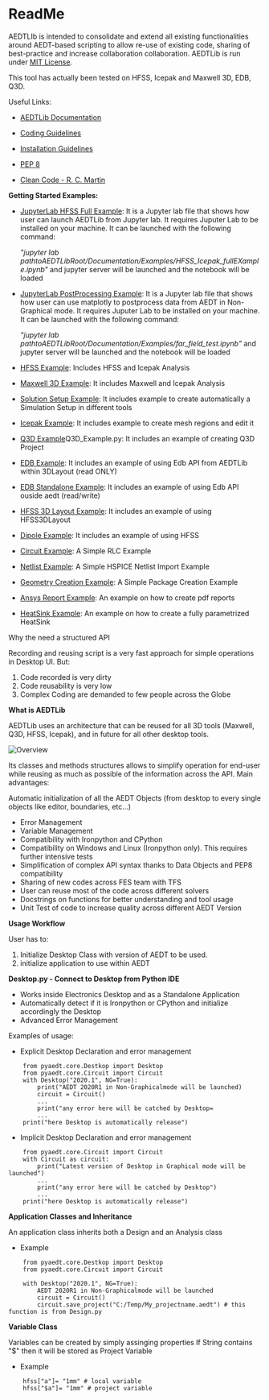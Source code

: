ReadMe
=======

AEDTLIb is intended to consolidate and extend all existing functionalities around AEDT-based scripting to allow re-use of existing code, sharing of best-practice and  increase collaboration collaboration.
AEDTLib is run under [MIT License](LICENSE.md).

This tool has actually been tested on HFSS, Icepak and Maxwell 3D, EDB, Q3D.

Useful Links:
- [AEDTLib Documentation](Documentation/index.html)

- [Coding Guidelines](../../doc_generator/Sphinx_AEDTLib/Resources/Code_Guidelines.md)

- [Installation Guidelines](Installation.md)

- [PEP 8 ](https://www.python.org/dev/peps/pep-0008/)

- [Clean Code - R. C. Martin ](https://www.amazon.com/Robert-Martin-Clean-Code-Collection-ebook/dp/B00666M59G)


**Getting Started Examples:**

- [JupyterLab HFSS Full Example](../examples/HFSS_Icepak_fullEXample.ipynb): It is a Jupyter lab file that shows how user can launch AEDTLib from Jupyter lab. 
It requires Juputer Lab to be installed on your machine. It can be launched with the following command: 

    *"jupyter lab pathtoAEDTLibRoot/Documentation/Examples/HFSS_Icepak_fullEXample.ipynb"* and jupyter server will be launched and the notebook will be loaded

- [JupyterLab PostProcessing Example](../examples/far_field_test.ipynb): It is a Jupyter lab file that shows how user can use matplotly to postprocess data from AEDT in Non-Graphical mode. 
It requires Juputer Lab to be installed on your machine. It can be launched with the following command: 

    *"jupyter lab pathtoAEDTLibRoot/Documentation/Examples/far_field_test.ipynb"* and jupyter server will be launched and the notebook will be loaded

- [HFSS Example](../examples/01_HFSS_Icepak_FullProject.py): Includes HFSS and Icepak Analysis

- [Maxwell 3D Example](../examples/02_Maxwell_Icepak_App_Example.py): It includes Maxwell and Icepak Analysis

- [Solution Setup Example](../examples/13_Solution_Setup_Example.py): It includes example to create automatically a Simulation Setup in different tools

- [Icepak Example](../examples/AEDTLib/Icepak_Example.py): It includes example to create mesh regions and edit it

- [Q3D Example](../examples/03_Q3D_Example.py)Q3D_Example.py: It includes an example of creating Q3D Project

- [EDB Example](../examples/08A_EDB_From3DLayout_Example.py): It includes an example of using Edb API from AEDTLib within 3DLayout (read ONLY)

- [EDB Standalone Example](../examples/08B_EDB_Standalone_example.py): It includes an example of using Edb API ouside aedt (read/write)

- [HFSS 3D Layout Example](../examples/08C_HFSS_3DLayout_example.py): It includes an example of using HFSS3DLayout

- [Dipole Example](../examples/05_Dipole_Example.py): It includes an example of using HFSS 

- [Circuit Example](../examples/06_Circuit_Example.py): A Simple RLC Example

- [Netlist Example](../examples/09_Import_Netlist.py): A Simple HSPICE Netlist Import Example

- [Geometry Creation Example](../examples/10_Geometry_Creation_Package.py): A Simple Package Creation Example

- [Ansys Report Example](../examples/11_Ansys_Report.py): An example on how to create pdf reports

- [HeatSink Example](../examples/11_Ansys_Report.py): An example on how to create a fully parametrized HeatSink

Why the need a structured API

Recording and reusing script is a very fast approach for simple operations in Desktop UI. But:
1. Code recorded is very dirty
2. Code reusability is very low
3. Complex Coding are demanded to few people across the Globe

**What is AEDTLib**

AEDTLib uses an architecture that can be reused for all 3D tools (Maxwell, Q3D, HFSS, Icepak), and in future for all other desktop tools.
    
![Overview](Resources/Items.png)

Its classes and methods structures allows to simplify operation for end-user while reusing as much as possible of the information across the API.
Main advantages:

Automatic initialization of all the AEDT Objects (from desktop to every single objects like editor, boundaries, etc…)
- Error Management
- Variable Management
- Compatibility with Ironpython and CPython
- Compatibility on Windows and Linux (Ironpython only). This requires further intensive tests 
- Simplification of complex API syntax thanks to Data Objects and PEP8 compatibility
- Sharing of new codes across FES team with TFS
- User can reuse most of the code across different solvers
- Docstrings on functions for better understanding and tool usage
- Unit Test of code to increase quality across different AEDT Version

**Usage Workflow**

User has to:
1. Initialize Desktop Class with version of AEDT to be used.
2. initialize application to use within AEDT

**Desktop.py - Connect to Desktop from Python IDE**

- Works inside Electronics Desktop and as a Standalone Application
- Automatically detect if it is Ironpython or CPython and initialize accordingly the Desktop
- Advanced Error Management 

Examples of usage:

- Explicit Desktop Declaration and error management

```
    from pyaedt.core.Destkop import Desktop
    from pyaedt.core.Circuit import Circuit    
    with Desktop("2020.1", NG=True):
        print("AEDT 2020R1 in Non-Graphicalmode will be launched)
        circuit = Circuit()
        ...
        print("any error here will be catched by Desktop=
        ...
    print("here Desktop is automatically release")
```    

- Implicit Desktop Declaration and error management


```
    from pyaedt.core.Circuit import Circuit    
    with Circuit as circuit:
        print("Latest version of Desktop in Graphical mode will be launched")
        ...
        print("any error here will be catched by Desktop")
        ...
    print("here Desktop is automatically release")
```


**Application Classes and Inheritance**

An application class inherits both a Design and an Analysis class

- Example


```
    from pyaedt.core.Destkop import Desktop
    from pyaedt.core.Circuit import Circuit
    
    with Desktop("2020.1", NG=True):
        AEDT 2020R1 in Non-Graphicalmode will be launched
        circuit = Circuit()
        circuit.save_project("C:/Temp/My_projectname.aedt") # this function is from Design.py
```       


**Variable Class**

Variables can be created by simply assinging properties 
If String contains "$" then it will be stored as Project Variable

- Example

```
    hfss["a"]= "1mm" # local variable
    hfss["$a"]= "1mm" # project variable
```    



